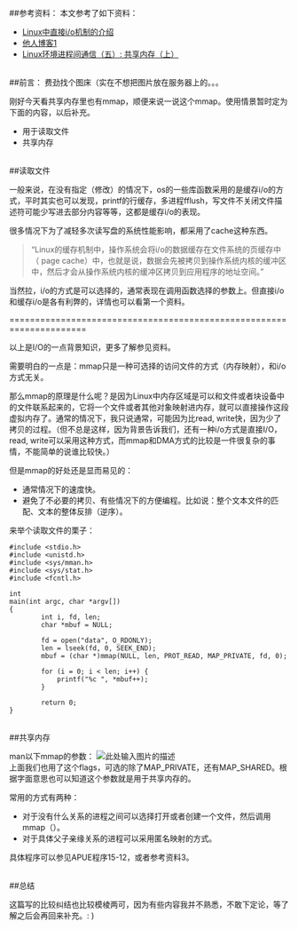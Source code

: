 ##参考资料：
本文参考了如下资料：

- [Linux中直接i/o机制的介绍][1]
- [他人博客1][2]
- [Linux环境进程间通信（五）: 共享内存（上）][3]    

<br/>   
##前言：  
费劲找个图床（实在不想把图片放在服务器上的。。。

刚好今天看共享内存里也有mmap，顺便来说一说这个mmap。使用情景暂时定为下面的内容，以后补充。

- 用于读取文件
- 共享内存

<br/>
##读取文件

一般来说，在没有指定（修改）的情况下，os的一些库函数采用的是缓存i/o的方式，平时其实也可以发现，printf的行缓存，多进程fflush，写文件不关闭文件描述符可能少写进去部分内容等等，这都是缓存i/o的表现。

很多情况下为了减轻多次读写盘的系统性能影响，都采用了cache这种东西。

> “Linux的缓存机制中，操作系统会将i/o的数据缓存在文件系统的页缓存中（ page cache）中，也就是说，数据会先被拷贝到操作系统内核的缓冲区中，然后才会从操作系统内核的缓冲区拷贝到应用程序的地址空间。”

当然拉，i/o的方式是可以选择的，通常表现在调用函数选择的参数上。但直接i/o和缓存i/o是各有利弊的，详情也可以看第一个资料。

=====================================================================

以上是I/O的一点背景知识，更多了解参见资料。

需要明白的一点是：mmap只是一种可选择的访问文件的方式（内存映射），和i/o方式无关。

那么mmap的原理是什么呢？是因为Linux中内存区域是可以和文件或者块设备中的文件联系起来的，它将一个文件或者其他对象映射进内存，就可以直接操作这段虚拟内存了。通常的情况下，我只说通常，可能因为比read, write快，因为少了拷贝的过程。（但不总是这样，因为背景告诉我们，还有一种i/o方式是直接I/O，read, write可以采用这种方式，而mmap和DMA方式的比较是一件很复杂的事情，不能简单的说谁比较快。）

但是mmap的好处还是显而易见的：

- 通常情况下的速度快。
- 避免了不必要的拷贝、有些情况下的方便编程。比如说：整个文本文件的匹配、文本的整体反排（逆序）。

来举个读取文件的栗子：  

	#include <stdio.h>
	#include <unistd.h>
	#include <sys/mman.h>
	#include <sys/stat.h>
	#include <fcntl.h>
	
	int
	main(int argc, char *argv[])
	{
	        int i, fd, len;
	        char *mbuf = NULL;
	
	        fd = open("data", O_RDONLY);
	        len = lseek(fd, 0, SEEK_END);
	        mbuf = (char *)mmap(NULL, len, PROT_READ, MAP_PRIVATE, fd, 0);
	    
	        for (i = 0; i < len; i++) {
	    	    printf("%c ", *mbuf++);
	        }
	
	        return 0;
	} 


<br/>
##共享内存

man以下mmap的参数：
![此处输入图片的描述][4]  
上面我们也用了这个flags，可选的除了MAP_PRIVATE，还有MAP_SHARED。根据字面意思也可以知道这个参数就是用于共享内存的。

常用的方式有两种：

 - 对于没有什么关系的进程之间可以选择打开或者创建一个文件，然后调用mmap（）。
 - 对于具体父子亲缘关系的进程可以采用匿名映射的方式。

具体程序可以参见APUE程序15-12，或者参考资料3。

<br/>
##总结

这篇写的比较纠结也比较模棱两可，因为有些内容我并不熟悉，不敢下定论，等了解之后会再回来补充。: )


  [1]: http://www.ibm.com/developerworks/cn/linux/l-cn-directio/
  [2]: https://www.byvoid.com/blog/fast-readfile
  [3]: http://www.ibm.com/developerworks/cn/linux/l-ipc/part5/index1.html
  [4]: http://pic.yupoo.com/fayewu_v/DsjN2T9u/2Fboa.png
